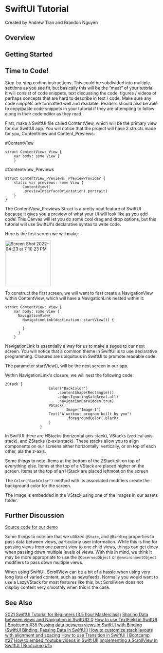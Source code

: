 # SwiftUI Tutorial
Created by Andrew Tran and Brandon Nguyen

## Overview



## Getting Started

## Time to Code!
Step-by-step coding instructions.  This could be subdivided into multiple sections as you see fit, but basically this will be the “meat” of your tutorial.  It will consist of code snippets, text discussing the code, figures / videos of perhaps concepts that are hard to describe in text / code.  Make sure any code snippets are formatted well and readable.  Readers should also be able to copy/paste code snippets in your tutorial if they are attempting to follow along in their code editor as they read. 

First, make a SwiftUI file called ContentView, which will be the primary view for our SwiftUI app. You will notice that the project will have 2 structs made for you, ContentView and Content_Previews:

#ContentView
```
struct ContentView: View {
    var body: some View {
    }
```

#ContentView_Previews
```
struct ContentView_Previews: PreviewProvider {
    static var previews: some View {
        ContentView()
        .previewInterfaceOrientation(.portrait)
    }
}
```

The ContentView_Previews Struct is a pretty neat feature of SwiftUI because it gives you a preview of what your UI will look like as you add code! This Canvas will let you do some cool drag and drop options, but this tutorial will use SwiftUI's declarative syntax to write code.


Here is the first screen we will make:

<img width="150" alt="Screen Shot 2022-04-23 at 7 10 23 PM" src="https://user-images.githubusercontent.com/87389487/165002588-04518c5e-1561-4e9f-bc5f-4bb4e116df5c.png">

To construct the first screen, we will want to first create a NavigationView within ContentView, which will have a NavigationLink nested within it:

```
struct ContentView: View {
    var body: some View {
      NavigationView{
        NavigationLink(destination: startView()) {
        
        }
      }
    }
```


NavigationLink is essentially a way for us to make a segue to our next screen. You will notice that a common theme in SwiftUI is to use declarative programming. Closures are ubiquitous in SwiftUI to promote readable code.

The parameter startView(), will be the next screen in our app.

Within NavigationLink's closure, we will nest the following code:

```
ZStack {
                    Color("BackColor")
                        .contentShape(Rectangle())
                        .edgesIgnoringSafeArea(.all)
                        .navigationBarHidden(true)
                    VStack{
                            Image("Image-1")
                    Text("A workout program built by you")
                            .foregroundColor(.black)
                    }
                }
```

In SwiftUI there are HStacks (horizontal axis stack), VStacks (vertical axis stack), and ZStacks (z-axis stack). These stacks allow you to align components on our screens either horizontally, vertically, or on top of each other, ala the z-axis.

Some things to note: 
Items at the bottom of the ZStack sit on top of everything else.
Items at the top of a VStack are placed higher on the screen.
Items at the top of an HStack are placed leftmost on the screen

The `Color("BackColor")` method with its associated modifiers create the background color for the screen.

The Image is embedded in the VStack using one of the images in our assets folder.


## Further Discussion

[Source code for our demo](https://github.com/trandrew24/FitU-Project/tree/main)

Some things to note are that we utilized `@State`, and `@Binding` properties to pass data between views, particularly user information. While this is fine for passing views from one parent view to one child views, things can get dicey when passing down multiple levels of views. With this in mind, we think it may be more appropriate to use the `@ObservedObject` or `@environmentObject` modifiers to pass down multiple views.

When using SwiftUI, ScrollView can be a bit of a hassle when using very long lists of varied content, such as newsfeeds. Normally you would want to use a LazyVStack for most features like this, but ScrollView does not display content very smoothly when this is the case.


## See Also

[2021 SwiftUI Tutorial for Beginners (3.5 hour Masterclass)](https://www.youtube.com/watch?app=desktop&v=F2ojC6TNwws)
[Sharing Data between views and Navigation in SwiftUI2.0](https://www.youtube.com/watch?v=ILEAm0fLGVQ)
[How to use TextField in SwiftUI | Bootcamp #35](https://www.youtube.com/watch?v=-_-BNwUZrrc)
[Passing data between views in SwiftUI with Binding (SwiftUI Binding, Passing Data In SwiftUI)](https://www.youtube.com/watch?v=GDA7f7gbJts)
[How to customize stack layouts with alignment and spacing](https://www.hackingwithswift.com/quick-start/swiftui/how-to-customize-stack-layouts-with-alignment-and-spacing)
[How to use Transition in SwiftUI | Bootcamp #27](https://www.youtube.com/watch?v=X6FAIa0nJoA)
[How to embed Youtube videos in Swift UI!](https://www.youtube.com/watch?v=CX-BdDHW0Ho)
[Implementing a ScrollView in SwiftUI | Bootcamp #15](https://www.youtube.com/watch?v=9QhhpeYKjOs)
